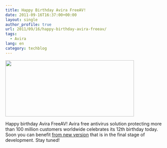 ```yaml
---
title: Happy Birthday Avira FreeAV!
date: 2011-09-16T16:37:00+00:00
layout: single
author_profile: true
url: 2011/09/16/happy-birthday-avira-freeav/
tags:
  - Avira
lang: en
category: techblog
---
```

<div dir="ltr" trbidi="on">
  <div>
    <a href="http://4.bp.blogspot.com/-DKKiUcJdRhw/TnNzbLmKktI/AAAAAAAAECM/8mFTWXKNTuo/s1600/Avira_n.jpg" imageanchor="1"><img border="0" height="175" src="http://4.bp.blogspot.com/-DKKiUcJdRhw/TnNzbLmKktI/AAAAAAAAECM/8mFTWXKNTuo/s400/Avira_n.jpg" width="400" /></a>
  </div>
  
  <p>
    Happy birthday Avira FreeAV! Avira free antivirus solution protecting more than 100 million customers worldwide celebrates its 12th birthday today. Soon you can benefit <a href="/2011/08/start-of-avira-12-betatest.html">from new version</a> that is in the final stage of development. Stay tuned!</div>